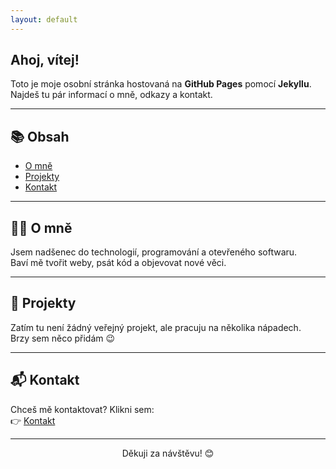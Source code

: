 ```yaml
---
layout: default
---
```


## Ahoj, vítej!

Toto je moje osobní stránka hostovaná na **GitHub Pages** pomocí **Jekyllu**.  
Najdeš tu pár informací o mně, odkazy a kontakt.

---

## 📚 Obsah

- [O mně](#o-mně)
- [Projekty](#projekty)
- [Kontakt](kontakt.md)

---

## 🧑‍💻 O mně

Jsem nadšenec do technologií, programování a otevřeného softwaru.  
Baví mě tvořit weby, psát kód a objevovat nové věci.

---

## 🚀 Projekty

Zatím tu není žádný veřejný projekt, ale pracuju na několika nápadech.  
Brzy sem něco přidám 😉

---

## 📬 Kontakt

Chceš mě kontaktovat? Klikni sem:  
👉 [Kontakt](kontakt.md)

---

<p align="center">
  Děkuji za návštěvu! 😊
</p>
